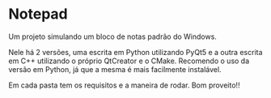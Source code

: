 # Notepad

Um projeto simulando um bloco de notas padrão do Windows.

Nele há 2 versões, uma escrita em Python utilizando PyQt5 e a outra escrita em C++ utilizando o próprio QtCreator e o CMake. Recomendo o uso da versão em Python, já que a mesma é mais facilmente instalável.

Em cada pasta tem os requisitos e a maneira de rodar. Bom proveito!!

